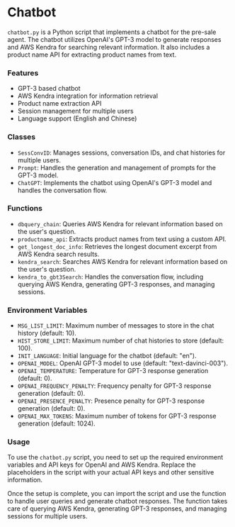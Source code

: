 # Chatbot

`chatbot.py` is a Python script that implements a chatbot for the pre-sale agent. The chatbot utilizes OpenAI's GPT-3 model to generate responses and AWS Kendra for searching relevant information. It also includes a product name API for extracting product names from text.

### Features

- GPT-3 based chatbot
- AWS Kendra integration for information retrieval
- Product name extraction API
- Session management for multiple users
- Language support (English and Chinese)

### Classes

- `SessConvID`: Manages sessions, conversation IDs, and chat histories for multiple users.
- `Prompt`: Handles the generation and management of prompts for the GPT-3 model.
- `ChatGPT`: Implements the chatbot using OpenAI's GPT-3 model and handles the conversation flow.

### Functions

- `dbquery_chain`: Queries AWS Kendra for relevant information based on the user's question.
- `productname_api`: Extracts product names from text using a custom API.
- `get_longest_doc_info`: Retrieves the longest document excerpt from AWS Kendra search results.
- `kendra_search`: Searches AWS Kendra for relevant information based on the user's question.
- `kendra_to_gbt3Search`: Handles the conversation flow, including querying AWS Kendra, generating GPT-3 responses, and managing sessions.

### Environment Variables

- `MSG_LIST_LIMIT`: Maximum number of messages to store in the chat history (default: 10).
- `HIST_STORE_LIMIT`: Maximum number of chat histories to store (default: 100).
- `INIT_LANGUAGE`: Initial language for the chatbot (default: "en").
- `OPENAI_MODEL`: OpenAI GPT-3 model to use (default: "text-davinci-003").
- `OPENAI_TEMPERATURE`: Temperature for GPT-3 response generation (default: 0).
- `OPENAI_FREQUENCY_PENALTY`: Frequency penalty for GPT-3 response generation (default: 0).
- `OPENAI_PRESENCE_PENALTY`: Presence penalty for GPT-3 response generation (default: 0).
- `OPENAI_MAX_TOKENS`: Maximum number of tokens for GPT-3 response generation (default: 1024).

### Usage

To use the `chatbot.py` script, you need to set up the required environment variables and API keys for OpenAI and AWS Kendra. Replace the placeholders in the script with your actual API keys and other sensitive information.

Once the setup is complete, you can import the script and use the function to handle user queries and generate chatbot responses. The function takes care of querying AWS Kendra, generating GPT-3 responses, and managing sessions for multiple users.